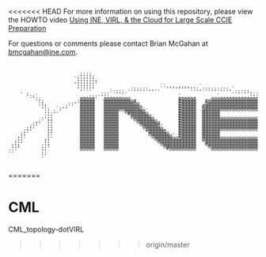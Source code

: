 <<<<<<< HEAD
For more information on using this repository, please view the HOWTO video [Using INE, VIRL, & the Cloud for Large Scale CCIE Preparation](https://www.youtube.com/watch?v=IQEN-70aSK0)

For questions or comments please contact Brian McGahan at bmcgahan@ine.com.                                                                                                                                      
                                                                                                                                      
<pre style="font: 10px/5px monospace;">                                                                                                             
                                                                                                             
                                                                                                             
                                                                                                             
                        ;::;                                                                                 
                       ::::::                                                                                
                      `::::::.                                                                               
                      ,:::::::                                                                               
                       ::::::`                                                                               
                       ;::::;                      ``..,,,,,,,,.`                                            
                        ,:::            .:;;;;:,,..````` ````..,,::;;;:;;;,`                                 
    .                             `:;;:.                                   .:;:;:,                           
      ;.                      .;;:`                                             `,;::;,`                     
       .:`              ...:;:  ......`                  `.....       `..............,;;;;;.....             
        `::             @@@@@   @@@@@@@@@                #@@@@@    ,@@@@@@@@@@@@@@@@@@@@@@@@@@@@             
          :;          ,:@@@@@   @@@@@@@@@@#              #@@@@@   #@@@@@@@@@@@@@@@@@@@@@@@@@@@@@             
          .:,       ::  @@@@@   @@@@@@@@@@@@             #@@@@@   @@@@@@@@@@@@@@@@@@@@@@@@@@@@@@:;           
           ;:     ,;    @@@@@   @@@@@@@@@@@@+            #@@@@@  #@@@@@@@@@@@@@@@@@@@@@@@@@@@@@@ ;:;         
            ::  `;      @@@@@   @@@@@@@@@@@@@:           #@@@@@  @@@@@@@@@@@@@@@@@@@@@@@@@@@@@@@   ::,       
            ,: ;.       @@@@@   @@@@@  @@@@@@@`          #@@@@@  @@@@@@                             ::;      
             ::         @@@@@   @@@@@   #@@@@@@          #@@@@@  @@@@@@                              `::     
            ;::         @@@@@   @@@@@    @@@@@@@         #@@@@@  @@@@@@                                ::`   
           : ;;         @@@@@   @@@@@     @@@@@@@        #@@@@@  @@@@@@@@@@@@@@@@@@@@@@@@@@@@@@+        ::`  
         ,;  ::         @@@@@   @@@@@      @@@@@@@       #@@@@@  @@@@@@@@@@@@@@@@@@@@@@@@@@@@@@+         ::  
        :;   ::         @@@@@   @@@@@       @@@@@@#      #@@@@@  @@@@@@@@@@@@@@@@@@@@@@@@@@@@@@+          :: 
       ;;    ::         @@@@@   @@@@@       `@@@@@@'     #@@@@@  @@@@@@@@@@@@@@@@@@@@@@@@@@@@@@+          ::,
      ;;     ;;         @@@@@   @@@@@        :@@@@@@.    #@@@@@  @@@@@@@@@@@@@@@@@@@@@@@@@@@@@@+           , 
     ;:      ;;         @@@@@   @@@@@         +@@@@@@    #@@@@@  @@@@@@                                      
    ::       ::         @@@@@   @@@@@          @@@@@@@   #@@@@@  @@@@@@                                      
   ,::       :.         @@@@@   @@@@@           @@@@@@@` #@@@@@  @@@@@@                                      
   ::       ,:          @@@@@   @@@@@            @@@@@@@@@@@@@@  @@@@@@@@@@@@@@@@@@@@@@@@@@@@@@@             
  ::;       ::          @@@@@   @@@@@             @@@@@@@@@@@@@  +@@@@@@@@@@@@@@@@@@@@@@@@@@@@@@             
 .::        :;          @@@@@   @@@@@             `@@@@@@@@@@@@   @@@@@@@@@@@@@@@@@@@@@@@@@@@@@@             
 ::;       :::          @@@@@   @@@@@               @@@@@@@@@@@   '@@@@@@@@@@@@@@@@@@@@@@@@@@@@@             
 ::`       ::           @@@@@   @@@@@                #@@@@@@@@@    `@@@@@@@@@@@@@@@@@@@@@@@@@@@@             
:.         ::                                                                                                
           ;,                                                                                                
           .                                                                                                 
                                                                                                             
                                                                                                             
                                                                                                             
</pre>
=======
# CML
CML_topology-dotVIRL
>>>>>>> origin/master
